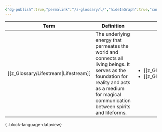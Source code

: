 ```yaml
---
{"dg-publish":true,"permalink":"/z-glossary/l/","hideInGraph":true,"contentClasses":"h-line hr-no-icon","tags":["GlossaryIndex/Letter"],"dgShowInlineTitle":true,"noteIcon":""}
---
```




| Term                                     | Definition                                                                                                                                                                                           | Topic                                                                                                 | Related                                                                                                                                                                                                                                                                                 |
| ---------------------------------------- | ---------------------------------------------------------------------------------------------------------------------------------------------------------------------------------------------------- | ----------------------------------------------------------------------------------------------------- | --------------------------------------------------------------------------------------------------------------------------------------------------------------------------------------------------------------------------------------------------------------------------------------- |
| [[z_Glossary/Lifestream\|Lifestream]] | The underlying energy that permeates the world and connects all living beings. It serves as the foundation for reality and acts as a medium for magical communication between spirits and lifeforms. | <ul><li>[[z_Glossary/Index/Faith.md\\|Faith]]</li><li>[[z_Glossary/Index/Magic.md\\|Magic]]</li></ul> | <ul><li>[[z_Glossary/Athtar.md\\|Athtar]]</li><li>[[z_Glossary/aether.md\\|aether]]</li><li>[[z_Glossary/abomination.md\\|abomination]]</li><li>[[z_Glossary/Index/Faith.md\\|Faith]]</li><li>[[z_Glossary/Index/Magic.md\\|Magic]]</li><li>[[z_Glossary.md\\|BACK TO INDEX]]</li></ul> |

{ .block-language-dataview}

